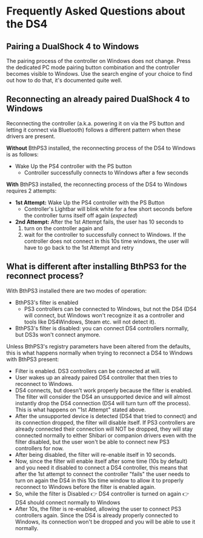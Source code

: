 # Frequently Asked Questions about the DS4

## Pairing a DualShock 4 to Windows

The pairing process of the controller on Windows does not change. Press the dedicated PC mode pairing button combination and the controller becomes visible to Windows. Use the search engine of your choice to find out how to do that, it's documented quite well.

## Reconnecting an already paired DualShock 4 to Windows

Reconnecting the controller (a.k.a. powering it on via the PS button and letting it connect via Bluetooth) follows a different pattern when these drivers are present.

**Without** BthPS3 installed, the reconnecting process of the DS4 to Windows is as follows:

- Wake Up the PS4 controller with the PS button
  - Controller successfully connects to Windows after a few seconds

**With** BthPS3 installed, the reconnecting process of the DS4 to Windows requires 2 attempts:

- **1st Attempt:** Wake Up the PS4 controller with the PS Button
  - Controller's Lightbar will blink white for a few short seconds before the controller turns itself off again (_expected_)
- **2nd Attempt:** After the 1st Attempt fails, the user has 10 seconds to
  1. turn on the controller again and
  2. wait for the controller to successfully connect to Windows. If the controller does not connect in this 10s time windows, the user will have to go back to the 1st Attempt and retry

## What is different after installing BthPS3 for the reconnect process?

With BthPS3 installed there are two modes of operation:

- BthPS3's filter is enabled
  - PS3 controllers can be connected to Windows, but not the DS4 (DS4 will connect, but Windows won't recognize it as a controller and tools like DS4Windows, Steam etc. will not detect it).
- BthPS3's filter is disabled: you can connect DS4 controllers normally, but DS3s won't connect anymore.

Unless BthPS3's registry parameters have been altered from the defaults, this is what happens normally when trying to reconnect a DS4 to Windows with BthPS3 present:

- Filter is enabled. DS3 controllers can be connected at will.
- User wakes up an already paired DS4 controller that then tries to reconnect to Windows.
- DS4 connects, but doesn't work properly because the filter is enabled. The filter will consider the DS4 an unsupported device and will almost instantly drop the DS4 connection (DS4 will turn turn off the process). This is what happens on "1st Attempt" stated above.
- After the unsupported device is detected (DS4 that tried to connect) and its connection dropped, the filter will disable itself. If PS3 controllers are already connected their connection will NOT be dropped, they will stay connected normally to either Shibari or companion drivers even with the filter disabled, but the user won't be able to connect new PS3 controllers for now.
- After being disabled, the filter will re-enable itself in 10 seconds.
- Now, since the filter will enable itself after some time (10s by default) and you need it disabled to connect a DS4 controller, this means that after the 1st attempt to connect the controller "fails" the user needs to turn on again the DS4 in this 10s time window to allow it to properly reconnect to Windows before the filter is enabled again.
- So, while the filter is Disabled 👉 DS4 controller is turned on again 👉 DS4 should connect normally to Windows
- After 10s, the filter is re-enabled, allowing the user to connect PS3 controllers again. Since the DS4 is already properly connected to Windows, its connection won't be dropped and you will be able to use it normally.
